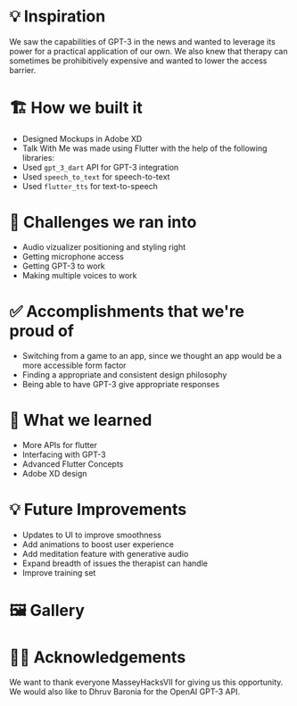 # 💡 Inspiration
We saw the capabilities of GPT-3 in the news and wanted to leverage its power for a practical application of our own. We also knew that therapy can sometimes be prohibitively expensive and wanted to lower the access barrier.

# 🏗 How we built it
* Designed Mockups in Adobe XD
* Talk With Me was made using Flutter with the help of the following libraries:
* Used `gpt_3_dart` API for GPT-3 integration
* Used `speech_to_text` for speech-to-text
* Used `flutter_tts` for text-to-speech

# 🛑 Challenges we ran into
* Audio vizualizer positioning and styling right
* Getting microphone access
* Getting GPT-3 to work
* Making multiple voices to work

# ✅ Accomplishments that we're proud of
* Switching from a game to an app, since we thought an app would be a more accessible form factor
* Finding a appropriate and consistent design philosophy
* Being able to have GPT-3 give appropriate responses

# 📖 What we learned
* More APIs for flutter
* Interfacing with GPT-3
* Advanced Flutter Concepts
* Adobe XD design

# 💡 Future Improvements
* Updates to UI to improve smoothness
* Add animations to boost user experience
* Add meditation feature with generative audio
* Expand breadth of issues the therapist can handle
* Improve training set

# 🖼 Gallery

# 🙇‍♂️ Acknowledgements
We want to thank everyone MasseyHacksVII for giving us this opportunity. We would also like to Dhruv Baronia for the OpenAI GPT-3 API.
